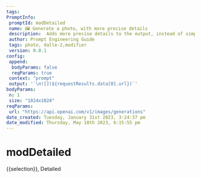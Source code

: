```yaml
---
tags: 
PromptInfo:
 promptId: modDetailed 
 name: 🖼️ Generate a photo, with more precise details 
 description:  Adds more precise details to the output, instead of simple art, but can also make the art overwhelming/over the top in small details.
 author: Prompt Engineering Guide
 tags: photo, dalle-2,modifier
 version: 0.0.1
config:
 append:
  bodyParams: false
  reqParams: true
 context: "prompt"
 output: '`\n![](${requestResults.data[0].url})`'
bodyParams:
 n: 1
 size: "1024x1024"
reqParams:
 url: "https://api.openai.com/v1/images/generations"
date_created: Tuesday, January 31st 2023, 3:24:37 pm
date_modified: Thursday, May 18th 2023, 6:15:55 pm
---
```

# modDetailed
{{selection}}, Detailed